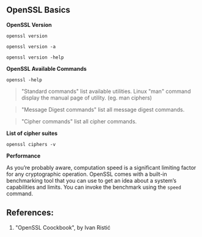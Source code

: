 ## OpenSSL Basics

**OpenSSL Version**

``openssl version``

``openssl version -a``

``openssl version -help``

**OpenSSL Available Commands**

``openssl -help``

> "Standard commands" list available utilities. Linux "man" command display the manual page of utility. (eg. man ciphers)

> "Message Digest commands" list all message digest commands.

> "Cipher commands" list all cipher commands.

**List of cipher suites**

``openssl ciphers -v``

**Performance**

As you’re probably aware, computation speed is a significant limiting factor for any cryptographic operation. OpenSSL comes with a built-in benchmarking tool that you can use to get an idea about a system’s capabilities and limits. You can invoke the benchmark using the ``speed`` command.

## References:

1. "OpenSSL Coockbook", by Ivan Ristić
